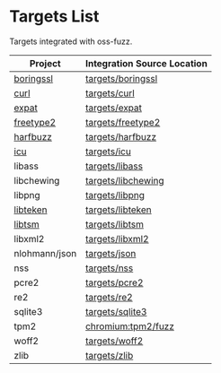 # Targets List

Targets integrated with oss-fuzz.

| Project | Integration Source Location |
| ------------ | --------------- |
| [boringssl](https://boringssl.googlesource.com/boringssl/) | [targets/boringssl](https://github.com/google/oss-fuzz/tree/master/targets/boringssl) |
| [curl](https://curl.haxx.se/) | [targets/curl](https://github.com/google/oss-fuzz/tree/master/targets/curl) |
| [expat](http://expat.sourceforge.net/) | [targets/expat](https://github.com/google/oss-fuzz/tree/master/targets/expat) |
| [freetype2](https://www.freetype.org/) | [targets/freetype2](https://github.com/google/oss-fuzz/tree/master/targets/freetype2) |
| [harfbuzz](http://www.harfbuzz.org/) | [targets/harfbuzz](https://github.com/google/oss-fuzz/tree/master/targets/harfbuzz) |
| [icu](http://site.icu-project.org/) | [targets/icu](https://github.com/google/oss-fuzz/tree/master/targets/icu) |
| libass | [targets/libass](https://github.com/google/oss-fuzz/tree/master/targets/libass) |
| libchewing | [targets/libchewing](https://github.com/google/oss-fuzz/tree/master/targets/libchewing) |
| libpng | [targets/libpng](https://github.com/google/oss-fuzz/tree/master/targets/libpng) |
| [libteken](http://80386.nl/projects/libteken/) | [targets/libteken](https://github.com/google/oss-fuzz/tree/master/targets/libteken) |
| [libtsm](https://www.freedesktop.org/wiki/Software/kmscon/libtsm/) | [targets/libtsm](https://github.com/google/oss-fuzz/tree/master/targets/libtsm) |
| libxml2 | [targets/libxml2](https://github.com/google/oss-fuzz/tree/master/targets/libxml2) |
| nlohmann/json | [targets/json](https://github.com/google/oss-fuzz/tree/master/targets/json) |
| nss | [targets/nss](https://github.com/google/oss-fuzz/tree/master/targets/nss) |
| pcre2 | [targets/pcre2](https://github.com/google/oss-fuzz/tree/master/targets/pcre2) |
| re2 | [targets/re2](https://github.com/google/oss-fuzz/tree/master/targets/re2) |
| sqlite3 | [targets/sqlite3](https://github.com/google/oss-fuzz/tree/master/targets/sqlite3) | 
| tpm2 | [chromium:tpm2/fuzz](https://chromium.googlesource.com/chromiumos/third_party/tpm2/+/master/fuzz/) |
| woff2 | [targets/woff2](https://github.com/google/oss-fuzz/tree/master/targets/woff2) |
| zlib | [targets/zlib](https://github.com/google/oss-fuzz/tree/master/targets/zlib) |
